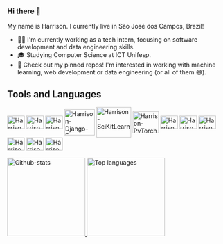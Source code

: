 ### Hi there 👋

<!--
**HarrisonCaetanoCandido/HarrisonCaetanoCandido** is a ✨ _special_ ✨ repository because its `README.md` (this file) appears on your GitHub profile.

Here are some ideas to get you started:-->
My name is Harrison. I currently live in São José dos Campos, Brazil!

- 👨‍💻 I'm currently working as a tech intern, focusing on software development and data engineering skills.
- 🎓 Studying Computer Science at ICT Unifesp.
- 💪 Check out my pinned repos! I'm interested in working with machine learning, web development or data engineering (or all of them 😅).

## Tools and Languages

<div syle="display:inline_block">
  <img align="center" alt="Harrison-React" height="30" width="40" src="https://cdn.jsdelivr.net/gh/devicons/devicon@latest/icons/react/react-original.svg">
  <img align="center" alt="Harrison-Node" height="30" width="40" src="https://cdn.jsdelivr.net/gh/devicons/devicon@latest/icons/nodejs/nodejs-original-wordmark.svg">
  <img align="center" alt="Harrison-Flask" height="30" width="40" src="https://cdn.jsdelivr.net/gh/devicons/devicon@latest/icons/flask/flask-original.svg">
  <img align="center" alt="Harrison-Django-Framework" height="60" width="70" src="https://cdn.jsdelivr.net/gh/devicons/devicon/icons/django/django-plain-wordmark.svg" />  
  <img align="center" alt="Harrison-SciKitLearn" height="70" width="80" src="https://cdn.jsdelivr.net/gh/devicons/devicon@latest/icons/scikitlearn/scikitlearn-original.svg">
  <img align="center" alt="Harrison-PyTorch" height="50" width="60" src="https://cdn.jsdelivr.net/gh/devicons/devicon@latest/icons/pytorch/pytorch-original-wordmark.svg">
  <img align="center" alt="Harrison-Pandas" height="30" width="40" src="https://cdn.jsdelivr.net/gh/devicons/devicon@latest/icons/pandas/pandas-original-wordmark.svg">
  <img align="center" alt="Harrison-C" height="30" width="40" src="https://cdn.jsdelivr.net/gh/devicons/devicon/icons/c/c-original.svg">
  <img align="center" alt="Harrison-Java" height="30" width="40" src="https://cdn.jsdelivr.net/gh/devicons/devicon/icons/java/java-original.svg">
  <img align="center" alt="Harrison-Python" height="30" width="40" src="https://cdn.jsdelivr.net/gh/devicons/devicon/icons/python/python-original.svg">
  <img align="center" alt="Harrison-Js" height="30" width="40" src="https://cdn.jsdelivr.net/gh/devicons/devicon/icons/javascript/javascript-original.svg">
  <img align="center" alt="Harrison-Vs-code" height="30" width="40" src="https://cdn.jsdelivr.net/gh/devicons/devicon/icons/vscode/vscode-original.svg">
</div>
<br>
<div>
  <a href="https://github.com/HarrisonCaetanoCandido">
  <img alt="Github-stats" height="180cm" src="https://github-readme-stats-sigma-five.vercel.app/api?username=HarrisonCaetanoCandido&show_icons=true&bg_color=30,e96443,904e95&title_color=fff&text_color=fff&icon_color=fff&count_private=true">
    <img alt="Top languages" height="180cm" src="https://github-readme-stats-sigma-five.vercel.app/api/top-langs/?username=HarrisonCaetanoCandido&layout=compact&langs_count=16&&show_icons=true&bg_color=30,904e95,e96443&title_color=fff&text_color=fff&icon_color=fff&count_private=true">
</div>
